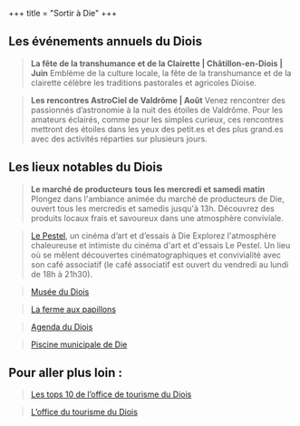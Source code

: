 +++
title = "Sortir à Die"
+++

## Les événements annuels du Diois
>**La fête de la transhumance et de la Clairette | Châtillon-en-Diois | Juin**
Emblème de la culture locale, la fête de la transhumance et de la clairette célèbre les traditions pastorales et agricoles Dioise.

>**Les rencontres AstroCiel de Valdrôme | Août** 
Venez rencontrer des passionnés d’astronomie à la nuit des étoiles de Valdrôme. Pour les amateurs éclairés, comme pour les simples curieux, ces rencontres mettront des étoiles dans les yeux des petit.es et des plus grand.es avec des activités réparties sur plusieurs jours.

## Les lieux notables du Diois

>**Le marché de producteurs** **tous les mercredi et samedi matin**
Plongez dans l'ambiance animée du marché de producteurs de Die, ouvert tous les mercredis et samedis jusqu'à 13h. Découvrez des produits locaux frais et savoureux dans une atmosphère conviviale.


>[Le Pestel](https://cinema-le-pestel.fr/), un cinéma d’art et d’essais à Die 
Explorez l'atmosphère chaleureuse et intimiste du cinéma d'art et d'essais Le Pestel. Un lieu où se mêlent découvertes cinématographiques et convivialité avec son café associatif (le café associatif est ouvert du vendredi au lundi de 18h à 21h30).

>[Musée du Diois](https://www.museededie.org/)

>[La ferme aux papillons](https://www.jardin-decouvertes.com/)

>[Agenda du Diois](https://www.diois-tourisme.com/fr/a-voir-a-faire/actudiois/agenda/)

>[Piscine municipale de Die](https://www.diois-tourisme.com/noesit/!/fiche/piscine-municipale-198909/)

## Pour aller plus loin :

>[Les tops 10 de l’office de tourisme du Diois](https://www.diois-tourisme.com/fr/pays-diois/les-top10-du-pays-diois/)

>[L’office du tourisme du Diois](https://www.diois-tourisme.com)
